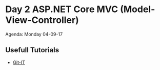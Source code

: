 # Day 2 ASP.NET Core MVC (Model-View-Controller)
Agenda: Monday 04-09-17

## Usefull Tutorials
* [Git-IT](https://github.com/ElectiveAspNet/02_MVC/blob/master/Tutorials/readme.md)

